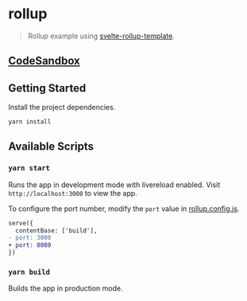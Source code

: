 # rollup

> Rollup example using [svelte-rollup-template](https://github.com/metonym/svelte-rollup-template).

## [CodeSandbox](https://codesandbox.io/s/github/IBM/carbon-icons-svelte/tree/master/examples/rollup)

## Getting Started

Install the project dependencies.

```bash
yarn install
```

## Available Scripts

### `yarn start`

Runs the app in development mode with livereload enabled. Visit `http://localhost:3000` to view the app.

To configure the port number, modify the `port` value in [rollup.config.js](rollup.config.js#L48).

```diff
serve({
  contentBase: ['build'],
- port: 3000
+ port: 8080
})
```

### `yarn build`

Builds the app in production mode.
